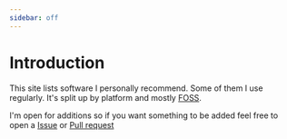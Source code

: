 ```yaml
---
sidebar: off
---
```


# Introduction
This site lists software I personally recommend. Some of them I use regularly. It's split up by platform and mostly [FOSS](https://www.gnu.org/philosophy/free-sw.html).

I'm open for additions so if you want something to be added feel free to open a [Issue](https://github.com/D3SOX/awesome-software/issues) or [Pull request](https://github.com/D3SOX/awesome-software/pulls) 
